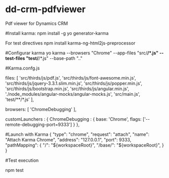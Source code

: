 # dd-crm-pdfviewer
Pdf viewer for Dynamics CRM


#Install karma:
npm install -g yo generator-karma

For test directives
npm install karma-ng-html2js-preprocessor


#Configurar karma
yo karma --browsers "Chrome" --app-files "src/**/*.js" --test-files "test/**/*.js" --base-path ".."

#Karma.confg.js

files: [
    'src/thirds/js/pdf.js',
    'src/thirds/js/font-awesome.min.js',
    'src/thirds/js/jquery-3.3.1.slim.min.js',
    'src/thirds/js/popper.min.js',
    'src/thirds/js/bootstrap.min.js',
    'src/thirds/js/angular.min.js',
    './node_modules/angular-mocks/angular-mocks.js',
    'src/main.js',
    'test/**/*.js'
],

browsers: [
    'ChromeDebugging'
],

customLaunchers : {
    ChromeDebugging : {
    base: 'Chrome',
    flags: ['--remote-debugging-port=9333']
    }
},



#Launch with Karma
{
    "type": "chrome",
    "request": "attach",
    "name": "Attach Karma Chrome",
    "address": "127.0.0.1",
    "port": 9333,
    "pathMapping": {
        "/": "${workspaceRoot}",
        "/base/":  "${workspaceRoot}",
    }
}



#Test execution

npm test